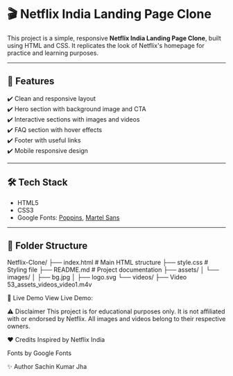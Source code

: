 # 🎬 Netflix India Landing Page Clone

This project is a simple, responsive **Netflix India Landing Page Clone**, built using HTML and CSS. It replicates the look of Netflix's homepage for practice and learning purposes.

---

## 🚀 Features

✔️ Clean and responsive layout  
✔️ Hero section with background image and CTA  
✔️ Interactive sections with images and videos  
✔️ FAQ section with hover effects  
✔️ Footer with useful links  
✔️ Mobile responsive design  

---

## 🛠️ Tech Stack

- HTML5  
- CSS3  
- Google Fonts: [Poppins](https://fonts.google.com/specimen/Poppins), [Martel Sans](https://fonts.google.com/specimen/Martel+Sans)

---

## 📂 Folder Structure

Netflix-Clone/
├── index.html # Main HTML structure
├── style.css # Styling file
├── README.md # Project documentation
├── assets/
│ └── images/
│ ├── bg.jpg
│ ├── logo.svg
└── videos/
├── Video 53_assets_videos_video1.m4v

🎯 Live Demo
View Live Demo:

⚠️ Disclaimer
This project is for educational purposes only.
It is not affiliated with or endorsed by Netflix.
All images and videos belong to their respective owners.

❤️ Credits
Inspired by Netflix India

Fonts by Google Fonts

✨ Author
Sachin Kumar Jha